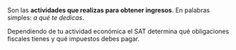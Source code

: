 Son las **actividades que realizas para obtener ingresos**. En palabras simples: _a qué te dedicas_.

Dependiendo de tu actividad económica el SAT determina qué obligaciones fiscales tienes y qué impuestos debes pagar.
